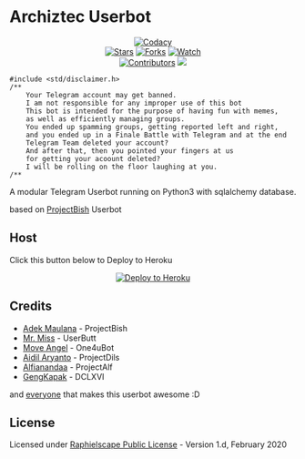 # Archiztec Userbot

<p align="center">
    <a href="https://app.codacy.com/gh/ronaldyganteng/projecto/dashboard"> <img src="https://img.shields.io/codacy/grade/a723cb464d5a4d25be3152b5d71de82d?color=blue&logo=codacy&style=flat-square" alt="Codacy" /></a><br>
    <a href="https://github.com/ronaldyganteng/projecto/stargazers"> <img src="https://img.shields.io/github/stars/ronaldyganteng/projecto?logo=github&style=flat-square" alt="Stars" /></a>
    <a href="https://github.com/ronaldyganteng/projecto/network/members"> <img src="https://img.shields.io/github/forks/ronaldyganteng/projecto?logo=github&style=flat-square" alt="Forks" /></a>
    <a href="https://github.com/ronaldyganteng/projecto/watchers"> <img src="https://img.shields.io/github/watchers/ronaldyganteng/projecto?logo=github&style=flat-square" alt="Watch" /></a><br>
    <a href="https://github.com/ronaldyganteng/projecto/graphs/contributors"> <img src="https://img.shields.io/github/contributors/ronaldyganteng/projecto?color=blue&style=flat-square" alt="Contributors" /></a>
    <a href="https://pypi.org/project/Telethon/"> <img src="https://img.shields.io/pypi/v/telethon?label=telethon&logo=pypi&logoColor=white&style=flat-square" /></a>
</p>

```
#include <std/disclaimer.h>
/**
    Your Telegram account may get banned.
    I am not responsible for any improper use of this bot
    This bot is intended for the purpose of having fun with memes,
    as well as efficiently managing groups.
    You ended up spamming groups, getting reported left and right,
    and you ended up in a Finale Battle with Telegram and at the end
    Telegram Team deleted your account?
    And after that, then you pointed your fingers at us
    for getting your acoount deleted?
    I will be rolling on the floor laughing at you.
/**
```

A modular Telegram Userbot running on Python3 with sqlalchemy database. 

based on [ProjectBish](https://github.com/adekmaulana/ProjectBish) Userbot
 
 ## Host
Click this button below to Deploy to Heroku
<p align="center"><a href="https://heroku.com/deploy?template=https://github.com/ronaldyganteng/projecto/tree/Architz-BOT"> <img src="https://www.herokucdn.com/deploy/button.png" alt="Deploy to Heroku"/></a></p>

## Credits
* [Adek Maulana](https://github.com/adekmaulana) - ProjectBish
* [Mr. Miss](https://github.com/keselekpermen69) - UserButt
* [Move Angel](https://github.com/MoveAngel) - One4uBot
* [Aidil Aryanto](https://github.com/aidilaryanto) - ProjectDils
* [Alfianandaa](https://github.com/alfianandaa) - ProjectAlf
* [GengKapak](https://github.com/GengKapak) - DCLXVI

and [everyone](https://github.com/ronaldyganteng/projecto/graphs/contributors) that makes this userbot awesome :D

## License
Licensed under [Raphielscape Public License](https://github.com/ronaldyganteng/projecto/blob/master/LICENSE) - Version 1.d, February 2020
